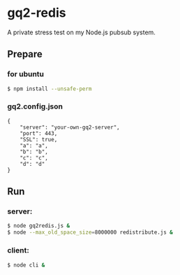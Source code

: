 # gq2-redis

A private stress test on my Node.js pubsub system.

## Prepare

### for ubuntu

```bash
$ npm install --unsafe-perm
```
### gq2.config.json

```
{
	"server": "your-own-gq2-server",
	"port": 443,
	"SSL": true,
	"a": "a",
	"b": "b",
	"c": "c",
	"d": "d"
}
```

## Run

### server:

```bash
$ node gq2redis.js &
$ node --max_old_space_size=8000000 redistribute.js &
```

### client:

```bash
$ node cli &
```

